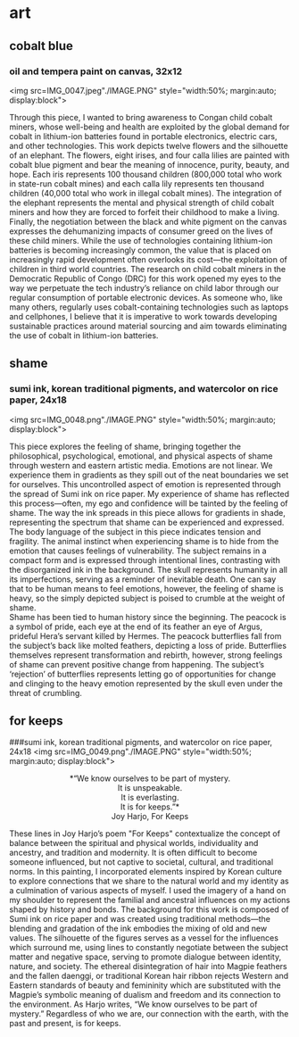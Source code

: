# art

## cobalt blue
### oil and tempera paint on canvas, 32x12
 <img src=IMG_0047.jpeg"./IMAGE.PNG" style="width:50%; margin:auto; display:block">

Through this piece, I wanted to bring awareness to Congan child cobalt miners, whose well-being and health are exploited by the global demand for cobalt in lithium-ion batteries found in portable electronics, electric cars, and other technologies. This work depicts twelve flowers and the silhouette of an elephant. The flowers, eight irises, and four calla lilies are painted with cobalt blue pigment and bear the meaning of innocence, purity, beauty, and hope. Each iris represents 100 thousand children (800,000 total who work in state-run cobalt mines) and each calla lily represents ten thousand children (40,000 total who work in illegal cobalt mines). The integration of the elephant represents the mental and physical strength of child cobalt miners and how they are forced to forfeit their childhood to make a living. Finally, the negotiation between the black and white pigment on the canvas expresses the dehumanizing impacts of consumer greed on the lives of these child miners. 
While the use of technologies containing lithium-ion batteries is becoming increasingly common, the value that is placed on increasingly rapid development often overlooks its cost—the exploitation of children in third world countries. The research on child cobalt miners in the Democratic Republic of Congo (DRC) for this work opened my eyes to the way we perpetuate the tech industry’s reliance on child labor through our regular consumption of portable electronic devices. As someone who, like many others, regularly uses cobalt-containing technologies such as laptops and cellphones, I believe that it is imperative to work towards developing sustainable practices around material sourcing and aim towards eliminating the use of cobalt in lithium-ion batteries. 

## shame
### sumi ink, korean traditional pigments, and watercolor on rice paper, 24x18
 <img src=IMG_0048.png"./IMAGE.PNG" style="width:50%; margin:auto; display:block">

This piece explores the feeling of shame, bringing together the philosophical, psychological, emotional, and physical aspects of shame through western and eastern artistic media.
Emotions are not linear. We experience them in gradients as they spill out of the neat boundaries we set for ourselves. This uncontrolled aspect of emotion is represented through the spread of Sumi ink on rice paper. My experience of shame has reflected this process—often, my ego and confidence will be tainted by the feeling of shame. The way the ink spreads in this piece allows for gradients in shade, representing the spectrum that shame can be experienced and expressed. 
The body language of the subject in this piece indicates tension and fragility. The animal instinct when experiencing shame is to hide from the emotion that causes feelings of vulnerability. The subject remains in a compact form and is expressed through intentional lines, contrasting with the disorganized ink in the background. The skull represents humanity in all its imperfections, serving as a reminder of inevitable death. One can say that to be human means to feel emotions, however, the feeling of shame is heavy, so the simply depicted subject is poised to crumble at the weight of shame.  
Shame has been tied to human history since the beginning. The peacock is a symbol of pride, each eye at the end of its feather an eye of Argus, prideful Hera’s servant killed by Hermes. The peacock butterflies fall from the subject’s back like molted feathers, depicting a loss of pride. Butterflies themselves represent transformation and rebirth, however, strong feelings of shame can prevent positive change from happening. The subject’s ‘rejection’ of butterflies represents letting go of opportunities for change and clinging to the heavy emotion represented by the skull even under the threat of crumbling.

## for keeps
###sumi ink, korean traditional pigments, and watercolor on rice paper, 24x18
 <img src=IMG_0049.png"./IMAGE.PNG" style="width:50%; margin:auto; display:block">
<p style="text-align: center;">*“We know ourselves to be part of mystery.
<br> It is unspeakable.
<br> It is everlasting.
<br> It is for keeps.”*
<br> Joy Harjo, For Keeps </p>

These lines in Joy Harjo’s poem "For Keeps" contextualize the concept of balance between the spiritual and physical worlds, individuality and ancestry, and tradition and modernity. It is often difficult to become someone influenced, but not captive to societal, cultural, and traditional norms. In this painting, I incorporated elements inspired by Korean culture to explore connections that we share to the natural world and my identity as a culmination of various aspects of myself. I used the imagery of a hand on my shoulder to represent the familial and ancestral influences on my actions shaped by history and bonds. The background for this work is composed of Sumi ink on rice paper and was created using traditional methods—the blending and gradation of the ink embodies the mixing of old and new values. The silhouette of the figures serves as a vessel for the influences which surround me, using lines to constantly negotiate between the subject matter and negative space, serving to promote dialogue between identity, nature, and society. The ethereal disintegration of hair into Magpie feathers and the fallen daenggi, or traditional Korean hair ribbon rejects Western and Eastern standards of beauty and femininity which are substituted with the Magpie’s symbolic meaning of dualism and freedom and its connection to the environment. As Harjo writes, “We know ourselves to be part of mystery.” Regardless of who we are, our connection with the earth, with the past and present, is for keeps.
